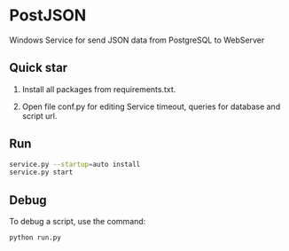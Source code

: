PostJSON
========

Windows Service for send JSON data from PostgreSQL to WebServer

Quick star
-----------

1. Install all packages from requirements.txt. 

2. Open file conf.py for editing Service timeout, queries for database and script url.

Run
--
```sh
service.py --startup=auto install
service.py start
```

Debug
--
To debug a script, use the command:
```sh
python run.py
```
